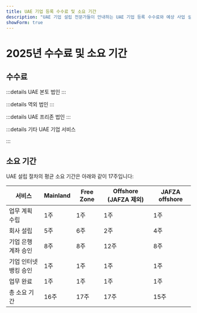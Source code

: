 ```yaml
---
title: UAE 기업 등록 수수료 및 소요 기간
description: "UAE 기업 설립 전문가들이 안내하는 UAE 기업 등록 수수료와 예상 사업 설립 소요 기간."
showForm: true
---
```


# 2025년 수수료 및 소요 기간

## 수수료

:::details UAE 본토 법인
<TableWrapper
  :headers="['UAE 법인 유형', '1년차 비용', '2년차 비용', '견적서']"
  :rows="[
    { title: 'Dubai mainland LLC', year1Cost: 23610, year2Cost: 12932, invoiceLink: 'https://docs.google.com/document/d/17zrplxsKNhqfC8AGuqbiAzR_1QXutglx_zeaSEys7-E/edit?usp=sharing' },
    { title: 'Abu Dhabi LLC', year1Cost: 29538, year2Cost: 12003, invoiceLink: '/resources/contacts' },
    { title: 'RAK LLC', year1Cost: 23400, year2Cost: 10469, invoiceLink: '/resources/contacts' },
    { title: 'Sharjah LLC', year1Cost: 30995, year2Cost: 13960, invoiceLink: '/resources/contacts' },
    { title: 'Ajman LLC', year1Cost: 29375, year2Cost: 8960, invoiceLink: '/resources/contacts' }
  ]"
/>
:::

:::details 역외 법인
<TableWrapper
  :headers="['UAE 역외 법인 설립 옵션', '1년차 비용', '2년차 비용', '견적서']"
  :rows="[
    { title: 'JAFZA offshore company formation', year1Cost: 22393, year2Cost: 10143, invoiceLink: '/resources/contacts' },
    { title: 'RAK offshore company formation', year1Cost: 16714, year2Cost: 5620, invoiceLink: '/resources/contacts' },
    { title: 'Ajman offshore company formation', year1Cost: 12670, year2Cost: 3200, invoiceLink: '/resources/contacts' }
  ]"
/>
:::

:::details UAE 프리존 법인
<TableWrapper
  :headers="['UAE 프리존', '1년차 비용', '2년차 비용', '견적서']"
  :rows="[
    { title: 'Dubai FTZ - Dubai Airport', year1Cost: 22063, year2Cost: 12329, invoiceLink: '/resources/contacts' },
    { title: 'Dubai FTZ - DMCC', year1Cost: 24874, year2Cost: 15999, invoiceLink: '/resources/contacts' },
    { title: 'RAKEZ company', year1Cost: 19605, year2Cost: 11182, invoiceLink: '/resources/contacts' }
  ]"
/>
:::

:::details 기타 UAE 기업 서비스

<TableWrapper
  :headers="['UAE 기업 은행 계좌 개설 (방문 필요)', '비고', '비용 (USD)']"
  :rows="[
    { title: '당사가 등록한 UAE 기업을 위한 기업 은행 계좌', remarks: '단순 기업 구조 및 사업 활동', cost: 4950 },
    { title: '', remarks: '복잡한 기업 구조 또는 사업 활동 (예: 암호화폐)', cost: 6950 },
    { title: '당사가 등록하지 않은 UAE 기업을 위한 기업 은행 계좌', remarks: 'UAE 기업 은행 계좌', cost: 6950 },
    { title: '', remarks: '복잡한 기업 구조 또는 사업 활동 (예: 암호화폐)', cost: 8950 },
    { title: 'UAE 개인 은행 계좌', remarks: '', cost: 2950 }
  ]"
/>

<TableWrapper
  :headers="['UAE 거주/취업 비자', '비고', '비용']"
  :rows="[
    { title: '취업 비자 수수료', remarks: '수수료 포함 사항:<br/>i) 직원 보호 프로그램(EPI) 수수료 (급여 범위와 비자 유형에 따라 US$23~US$155)<br/>ii) 건강 검진 (US$235)<br/>iii) Emirates ID 신청 (US$165)<br/>iv) 정부 신청 수수료 (US$1,500). 건강 보험료 제외', cost: 4950 },
    { title: '골든 비자 수수료', remarks: '', cost: 7950 },
    { title: '부양가족 비자 - 배우자', remarks: '', cost: 2950 },
    { title: '부양가족 비자 - 자녀', remarks: '', cost: 1950 }
  ]"
/>

<TableWrapper
  :headers="['UAE 기업 회계 및 세무 서비스', '비고', '비용']"
  :rows="[
    { title: '운영 중인 기업의 연간 회계 및 세무 수수료', remarks: 'Golden Fish 수수료 예상액입니다. 귀사의 회계 자료 초안을 받은 후, Golden Fish에서 귀사의 사업에 대한 정확한 회계 및 세무 수수료를 안내해드립니다.', cost: 5950 },
    { title: '휴면 기업의 연간 회계 및 세무 수수료', remarks: '', cost: 1200 },
    { title: '감사 수수료 예상액 (필요시)', remarks: '', cost: 2000 },
    { title: 'VAT 신고', remarks: '거래량에 따라 분기별 또는 월별', cost: 750 },
    { title: '부기', remarks: '', buttonLink: '#' },
    { title: '급여 관리', remarks: '', buttonLink: '#' }
  ]"
/>
:::

## 소요 기간

UAE 설립 절차의 평균 소요 기간은 아래와 같이 17주입니다:

| 서비스                | Mainland | Free Zone | Offshore (JAFZA 제외) | JAFZA offshore |
| --------------------- | -------- | --------- | --------------------- | -------------- |
| 업무 계획 수립        | 1주      | 1주       | 1주                   | 1주            |
| 회사 설립             | 5주      | 6주       | 2주                   | 4주            |
| 기업 은행 계좌 승인   | 8주      | 8주       | 12주                  | 8주            |
| 기업 인터넷 뱅킹 승인 | 1주      | 1주       | 1주                   | 1주            |
| 업무 완료             | 1주      | 1주       | 1주                   | 1주            |
| 총 소요 기간          | 16주     | 17주      | 17주                  | 15주           |
